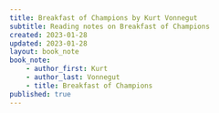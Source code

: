 ```yaml
---
title: Breakfast of Champions by Kurt Vonnegut
subtitle: Reading notes on Breakfast of Champions
created: 2023-01-28
updated: 2023-01-28
layout: book_note
book_note:
    - author_first: Kurt
    - author_last: Vonnegut
    - title: Breakfast of Champions
published: true
---
```

